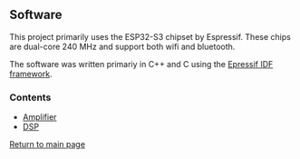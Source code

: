 ## Software

This project primarily uses the ESP32-S3 chipset by Espressif. These chips are dual-core 240 MHz and support both wifi and bluetooth.

The software was written primariy in C++ and C using the [Epressif IDF framework](https://www.espressif.com/en/products/sdks/esp-idf).

### Contents

- [Amplifier](software/amp.md)
- [DSP](software/dsp.md)

[Return to main page](/)